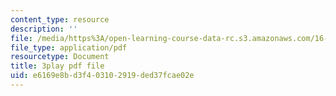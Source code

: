 ```yaml
---
content_type: resource
description: ''
file: /media/https%3A/open-learning-course-data-rc.s3.amazonaws.com/16-660j-introduction-to-lean-six-sigma-methods-january-iap-2012/e6169e8bd3f403102919ded37fcae02e_uDBGHmhAmT8.pdf
file_type: application/pdf
resourcetype: Document
title: 3play pdf file
uid: e6169e8b-d3f4-0310-2919-ded37fcae02e
---
```

